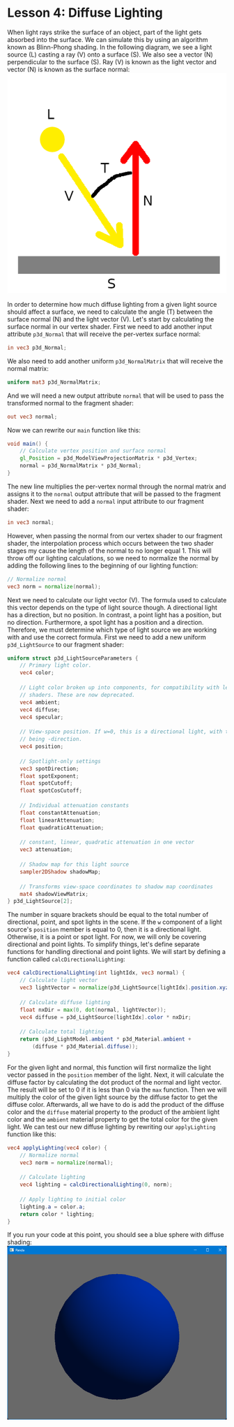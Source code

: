 # Lesson 4: Diffuse Lighting

When light rays strike the surface of an object, part of the light gets absorbed into the surface. We can simulate this by using an algorithm known as Blinn-Phong shading. In the following diagram, we see a light source (L) casting a ray (V) onto a surface (S). We also see a vector (N) perpendicular to the surface (S). Ray (V) is known as the light vector and vector (N) is known as the surface normal:  
![diffuse lighting diagram](https://github.com/Cybermals/panda3d-shader-tutorials/blob/main/04-diffuse_lighting/diagrams/01-diffuse_lighting.png?raw=true)

In order to determine how much diffuse lighting from a given light source should affect a surface, we need to calculate the angle (T) between the surface normal (N) and the light vector (V). Let's start by calculating the surface normal in our vertex shader. First we need to add another input attribute `p3d_Normal` that will receive the per-vertex surface normal:
```glsl
in vec3 p3d_Normal;
```

We also need to add another uniform `p3d_NormalMatrix` that will receive the normal matrix:
```glsl
uniform mat3 p3d_NormalMatrix;
```

And we will need a new output attribute `normal` that will be used to pass the transformed normal to the fragment shader:
```glsl
out vec3 normal;
```

Now we can rewrite our `main` function like this:
```glsl
void main() {
    // Calculate vertex position and surface normal
    gl_Position = p3d_ModelViewProjectionMatrix * p3d_Vertex;
    normal = p3d_NormalMatrix * p3d_Normal;
}
```

The new line multiplies the per-vertex normal through the normal matrix and assigns it to the `normal` output attribute that will be passed to the fragment shader. Next we need to add a `normal` input attribute to our fragment shader:
```glsl
in vec3 normal;
```

However, when passing the normal from our vertex shader to our fragment shader, the interpolation process which occurs between the two shader stages my cause the length of the normal to no longer equal 1. This will throw off our lighting calculations, so we need to normalize the normal by adding the following lines to the beginning of our lighting function:
```glsl
// Normalize normal
vec3 norm = normalize(normal);
```

Next we need to calculate our light vector (V). The formula used to calculate this vector depends on the type of light source though. A directional light has a direction, but no position. In contrast, a point light has a position, but no direction. Furthermore, a spot light has a position and a direction. Therefore, we must determine which type of light source we are working with and use the correct formula. First we need to add a new uniform `p3d_LightSource` to our fragment shader:
```glsl
uniform struct p3d_LightSourceParameters {
    // Primary light color.
    vec4 color;

    // Light color broken up into components, for compatibility with legacy
    // shaders. These are now deprecated.
    vec4 ambient;
    vec4 diffuse;
    vec4 specular;

    // View-space position. If w=0, this is a directional light, with the xyz
    // being -direction.
    vec4 position;

    // Spotlight-only settings
    vec3 spotDirection;
    float spotExponent;
    float spotCutoff;
    float spotCosCutoff;

    // Individual attenuation constants
    float constantAttenuation;
    float linearAttenuation;
    float quadraticAttenuation;

    // constant, linear, quadratic attenuation in one vector
    vec3 attenuation;

    // Shadow map for this light source
    sampler2DShadow shadowMap;

    // Transforms view-space coordinates to shadow map coordinates
    mat4 shadowViewMatrix;
} p3d_LightSource[2];
```

The number in square brackets should be equal to the total number of directional, point, and spot lights in the scene. If the `w` component of a light source's `position` member is equal to 0, then it is a directional light. Otherwise, it is a point or spot light. For now, we will only be covering directional and point lights. To simplify things, let's define separate functions for handling directional and point lights. We will start by defining a function called `calcDirectionalLighting`:
```glsl
vec4 calcDirectionalLighting(int lightIdx, vec3 normal) {
    // Calculate light vector
    vec3 lightVector = normalize(p3d_LightSource[lightIdx].position.xyz);

    // Calculate diffuse lighting
    float nxDir = max(0, dot(normal, lightVector));
    vec4 diffuse = p3d_LightSource[lightIdx].color * nxDir;

    // Calculate total lighting
    return (p3d_LightModel.ambient * p3d_Material.ambient + 
        (diffuse * p3d_Material.diffuse));
}
```

For the given light and normal, this function will first normalize the light vector passed in the `position` member of the light. Next, it will calculate the diffuse factor by calculating the dot product of the normal and light vector. The result will be set to 0 if it is less than 0 via the `max` function. Then we will multiply the color of the given light source by the diffuse factor to get the diffuse color. Afterwards, all we have to do is add the product of the diffuse color and the `diffuse` material property to the product of the ambient light color and the `ambient` material property to get the total color for the given light. We can test our new diffuse lighting by rewriting our `applyLighting` function like this:
```glsl
vec4 applyLighting(vec4 color) {
    // Normalize normal
    vec3 norm = normalize(normal);

    // Calculate lighting
    vec4 lighting = calcDirectionalLighting(0, norm);

    // Apply lighting to initial color
    lighting.a = color.a;
    return color * lighting;
}
```

If you run your code at this point, you should see a blue sphere with diffuse shading:  
![diffuse sphere](https://github.com/Cybermals/panda3d-shader-tutorials/blob/main/04-diffuse_lighting/screenshots/01-diffuse_sphere.png?raw=true)
